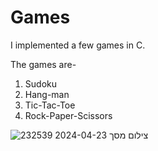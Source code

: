 # Games
I implemented a few games in C.

The games are-
1. Sudoku
2. Hang-man
3. Tic-Tac-Toe
4. Rock-Paper-Scissors

![צילום מסך 2024-04-23 232539](https://github.com/yaelkeidar/Games/assets/154610976/240a04fc-d2ba-431f-a2f9-1693760372ff)
